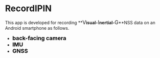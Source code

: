# RecordIPIN

This app is developed for recording **<big>V</big>**isual-**<big>I</big>**nertial-**<big>G</big>**NSS data on an Android smartphone as follows.
- **<font size=4 color=black>back-facing camera</font>**
- **<font size=4 color=black>IMU</font>**
- **<font size=4 color=black>GNSS</font>**
